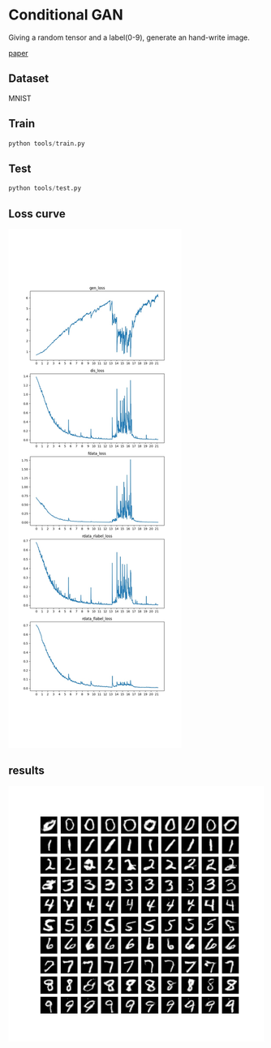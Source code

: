 # Conditional GAN
Giving a random tensor and a label(0-9), generate an hand-write image. 

[paper](https://arxiv.org/pdf/1411.1784.pdf)
## Dataset
MNIST
## Train
```python
python tools/train.py
```
## Test
```python
python tools/test.py
```
## Loss curve
![loss.jpg](results/loss.jpg)
## results
![epoch16.jpg](results/epoch16.jpg)
